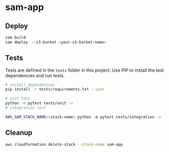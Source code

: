 # sam-app

## Deploy

```bash
sam build
sam deploy　--s3-bucket <your-s3-bucket-name>
```

## Tests

Tests are defined in the `tests` folder in this project. Use PIP to install the test dependencies and run tests.

```bash
# install dependencies
pip install -r tests/requirements.txt --user

# unit test
python -m pytest tests/unit -v
# integration test

AWS_SAM_STACK_NAME=<stack-name> python -m pytest tests/integration -v
```

## Cleanup

```bash
aws cloudformation delete-stack --stack-name sam-app
```